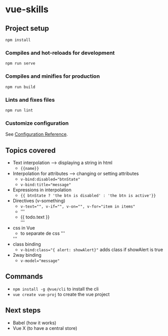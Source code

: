# vue-skills

## Project setup
```
npm install
```

### Compiles and hot-reloads for development
```
npm run serve
```

### Compiles and minifies for production
```
npm run build
```

### Lints and fixes files
```
npm run lint
```

### Customize configuration
See [Configuration Reference](https://cli.vuejs.org/config/).


## Topics covered

- Text interpolation --> displaying a string in html
  - `{{name}}`
- Interpolation for attributes --> changing or setting attributes
  - `v-bind:disabled="btnState"`
  - `v-bind:title="message"`
- Expressions in interpolation
  - `{{ btnState ? 'the btn is disabled' : 'the btn is active'}}`
- Directives (v-something)
  - `v-text="", v-if="", v-on="", v-for="item in items"`
  - '''
    <li v-for="todo in todos">
      {{ todo.text }}
    </li>
    '''
- css in Vue
  - to separate de css 
  '''
    <style src="./skills.css" scoped>

    </style>
  '''
- class binding 
  - `v-bind:class="{ alert: showAlert}"` adds class if showAlert is true
- 2way binding
  - `v-model="message"`


## Commands
- `npm install -g @vue/cli` to install the cli
- `vue create vue-proj` to create the vue project


## Next steps
- Babel (how it works)
- Vue X (to have a central store) 
